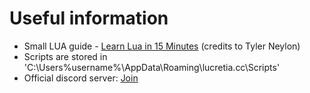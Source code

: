 # Useful information

* Small LUA guide - [Learn Lua in 15 Minutes](http://tylerneylon.com/a/learn-lua/) (credits to Tyler Neylon)
* Scripts are stored in 'C:\Users\%username%\AppData\Roaming\lucretia.cc\Scripts'
* Official discord server: [Join](https://discord.com/invite/hu2kCV5sW8)
